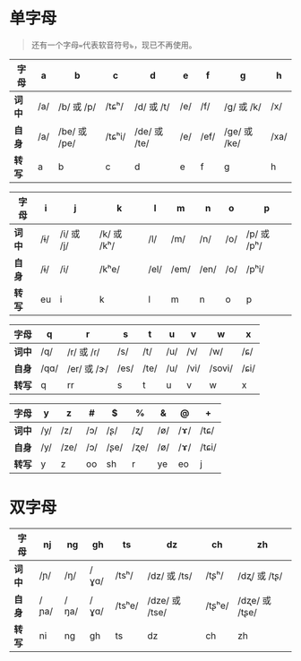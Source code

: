 # 单字母

> 还有一个字母`=`代表软音符号`ь`，现已不再使用。

|  **字母**  |  a  |  b  |  c  |  d  |  e  |  f  |  g  |  h  |
| --- | --- | --- | --- | --- | --- | --- | --- | --- |
|  **词中**  | /a/ | /b/ 或 /p/ | /tɕʰ/ | /d/ 或 /t/ | /e/ | /f/ | /g/ 或 /k/ | /x/ |
|  **自身**  | /a/ | /be/ 或 /pe/ | /tɕʰi/ | /de/ 或 /te/ | /e/ | /ef/ | /ge/ 或 /ke/ | /xa/ |
|  **转写**  |  a  |  b  |  c  |  d  |  e  |  f  |  g  |  h  |

|  **字母**  |  i  |  j  |  k  |  l  |  m  |  n  |  o  |  p  |
| ---| --- | --- | --- | --- | --- | --- | --- | --- |
|  **词中**  | /ɨ/ | /i/ 或 /j/ | /k/ 或 /kʰ/ | /l/ | /m/ | /n/ | /o/ | /p/ 或 /pʰ/ |
|  **自身**  | /ɨ/ | /i/ | /kʰe/ | /el/ | /em/ | /en/ | /o/ | /pʰi/ |
|  **转写**  |  eu  |  i  |  k  |  l  |  m  |  n  |  o  |  p  |

|  **字母**  |  q  |  r  |  s  |  t  |  u  |  v  |  w  |  x  |
| ---| --- | --- | --- | --- | --- | --- | --- | --- |
|  **词中**  | /q/ | /r/ 或 /ɾ/ | /s/| /t/ | /u/ | /v/ | /w/ | /ɕ/ |
|  **自身**  | /qɑ/ | /er/ 或 /ɝ/ | /es/ | /te/ | /u/ | /vi/ | /sovi/ | /ɕi/ |
|  **转写**  |  q  |  rr  |  s  |  t  |  u  |  v  |  w  |  x  |

|  **字母**  |  y  |  z  |  #  |  $  |  %  |  &  |  @  |  +  |
| ---| --- | --- | --- | --- | --- | --- | --- | --- |
|  **词中**  | /y/ | /z/ | /ɔ/ | /ʂ/ | /ʐ/ | /ø/ | /ɤ/ | /tɕ/ |
|  **自身**  | /y/ | /ze/ | /ɔ/ | /ʂe/ | /ʐe/ | /ø/ | /ɤ/ | /tɕi/ |
|  **转写**  |  y  |  z  |  oo  |  sh  |  r  |  ye  |  eo  |  j  |

# 双字母

|  **字母**  |  nj  |  ng  |  gh  |  ts  |  dz  |  ch  |  zh  |
| ---| --- | --- | --- | --- | --- | --- | --- |
|  **词中**  | /ɲ/ | /ŋ/ | /ɣɑ/ | /tsʰ/ | /dz/ 或 /ts/ | /tʂʰ/ | /dʐ/ 或 /tʂ/ | /ɣ/ | /ɲ/ |
|  **自身**  | /ɲa/ | /ŋa/ | /ɣɑ/ | /tsʰe/ | /dze/ 或 /tse/ | /tʂʰe/ | /dʐe/ 或 /tʂe/ |
|  **转写**  |  ni  |  ng  |  gh  |  ts  |  dz  |  ch  |  zh  |
